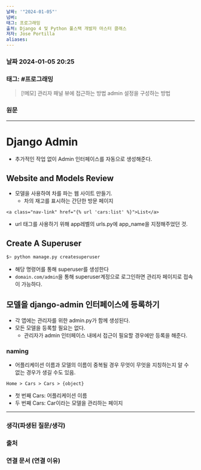 ```yaml
---
날짜: '"2024-01-05"'
넘버: 
태그: 프로그래밍
출처: Django 4 및 Python 풀스택 개발자 마스터 클래스
저자: Jose Portilla
aliases:
---
```

### 날짜  2024-01-05 20:25

### 태그: #프로그래밍 

>[!메모]
> 관리자 패널 뷰에 접근하는 방법
> admin 설정을 구성하는 방법

### 원문
---
# Django Admin
- 추가적인 작업 없이 Admin 인터페이스를 자동으로 생성해준다.
## Website and Models Review
- 모델을 사용하여 차를 파는 웹 사이트 만들기.
	- 차의 재고를 표시하는 간단한 방문 페이지
```django
<a class="nav-link" href="{% url 'cars:list' %}">List</a>
```
- url 태그를 사용하기 위해 app레벨의 urls.py에 app_name을 지정해주었던 것.
## Create A Superuser
```sh
$> python manage.py createsuperuser
```
- 해당 명령어를 통해 superuser를 생성한다
- `domain.com/admin`을 통해 superuser계정으로 로그인하면 관리자 페이지로 접속이 가능하다.
## 모델을 django-admin 인터페이스에 등록하기
 - 각 앱에는 관리자를 위한 admin.py가 함께 생성된다.
 - 모든 모델을 등록할 필요는 없다.
	 - 관리자가 admin 인터페이스 내에서 접근이 필요할 경우에만 등록을 해준다.
### naming
- 어플리케이션 이름과 모델의 이름이 중복될 경우 무엇이 무엇을 지칭하는지 알 수 없는 경우가 생길 수도 있음.
```
Home > Cars > Cars > {object}
```
- 첫 번째 Cars: 어플리케이션 이름
- 두 번째 Cars: Car이라는 모델을 관리하는 페이지






---
### 생각(파생된 질문/생각)

### 출처

### 연결 문서 (연결 이유)
